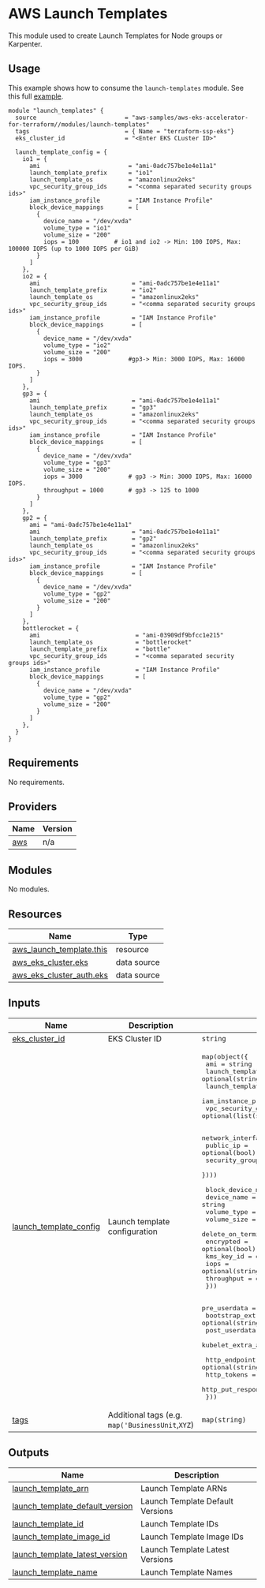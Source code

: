 # AWS Launch Templates
This module used to create Launch Templates for Node groups or Karpenter.

## Usage
This example shows how to consume the `launch-templates` module. See this full [example](examples/karpenter/main.tf).

```hcl
module "launch_templates" {
  source                         = "aws-samples/aws-eks-accelerator-for-terraform//modules/launch-templates"
  tags                           = { Name = "terraform-ssp-eks"}
  eks_cluster_id                 = "<Enter EKS CLuster ID>"

  launch_template_config = {
    io1 = {
      ami                         = "ami-0adc757be1e4e11a1"
      launch_template_prefix      = "io1"
      launch_template_os          = "amazonlinux2eks"
      vpc_security_group_ids      = "<comma separated security groups ids>"
      iam_instance_profile        = "IAM Instance Profile"
      block_device_mappings       = [
        {
          device_name = "/dev/xvda"
          volume_type = "io1"
          volume_size = "200"
          iops = 100          # io1 and io2 -> Min: 100 IOPS, Max: 100000 IOPS (up to 1000 IOPS per GiB)
        }
      ]
    },
    io2 = {
      ami                          = "ami-0adc757be1e4e11a1"
      launch_template_prefix       = "io2"
      launch_template_os           = "amazonlinux2eks"
      vpc_security_group_ids       = "<comma separated security groups ids>"
      iam_instance_profile         = "IAM Instance Profile"
      block_device_mappings        = [
        {
          device_name = "/dev/xvda"
          volume_type = "io2"
          volume_size = "200"
          iops = 3000             #gp3-> Min: 3000 IOPS, Max: 16000 IOPS.
        }
      ]
    },
    gp3 = {
      ami                          = "ami-0adc757be1e4e11a1"
      launch_template_prefix       = "gp3"
      launch_template_os           = "amazonlinux2eks"
      vpc_security_group_ids       = "<comma separated security groups ids>"
      iam_instance_profile         = "IAM Instance Profile"
      block_device_mappings        = [
        {
          device_name = "/dev/xvda"
          volume_type = "gp3"
          volume_size = "200"
          iops = 3000             # gp3 -> Min: 3000 IOPS, Max: 16000 IOPS.
          throughput = 1000       # gp3 -> 125 to 1000
        }
      ]
    },
    gp2 = {
      ami = "ami-0adc757be1e4e11a1"
      ami                          = "ami-0adc757be1e4e11a1"
      launch_template_prefix       = "gp2"
      launch_template_os           = "amazonlinux2eks"
      vpc_security_group_ids       = "<comma separated security groups ids>"
      iam_instance_profile         = "IAM Instance Profile"
      block_device_mappings        = [
        {
          device_name = "/dev/xvda"
          volume_type = "gp2"
          volume_size = "200"
        }
      ]
    },
    bottlerocket = {
      ami                           = "ami-03909df9bfcc1e215"
      launch_template_os            = "bottlerocket"
      launch_template_prefix        = "bottle"
      vpc_security_group_ids        = "<comma separated security groups ids>"
      iam_instance_profile          = "IAM Instance Profile"
      block_device_mappings         = [
        {
          device_name = "/dev/xvda"
          volume_type = "gp2"
          volume_size = "200"
        }
      ]
    },
  }
}
```


<!--- BEGIN_TF_DOCS --->
## Requirements

No requirements.

## Providers

| Name | Version |
|------|---------|
| <a name="provider_aws"></a> [aws](#provider\_aws) | n/a |

## Modules

No modules.

## Resources

| Name | Type |
|------|------|
| [aws_launch_template.this](https://registry.terraform.io/providers/hashicorp/aws/latest/docs/resources/launch_template) | resource |
| [aws_eks_cluster.eks](https://registry.terraform.io/providers/hashicorp/aws/latest/docs/data-sources/eks_cluster) | data source |
| [aws_eks_cluster_auth.eks](https://registry.terraform.io/providers/hashicorp/aws/latest/docs/data-sources/eks_cluster_auth) | data source |

## Inputs

| Name | Description | Type | Default | Required |
|------|-------------|------|---------|:--------:|
| <a name="input_eks_cluster_id"></a> [eks\_cluster\_id](#input\_eks\_cluster\_id) | EKS Cluster ID | `string` | n/a | yes |
| <a name="input_launch_template_config"></a> [launch\_template\_config](#input\_launch\_template\_config) | Launch template configuration | <pre>map(object({<br>    ami                    = string<br>    launch_template_os     = optional(string)<br>    launch_template_prefix = string<br>    iam_instance_profile   = optional(string)<br>    vpc_security_group_ids = optional(list(string)) # conflicts with network_interfaces<br><br>    network_interfaces = optional(list(object({<br>      public_ip       = optional(bool)<br>      security_groups = optional(list(string))<br>    })))<br><br>    block_device_mappings = list(object({<br>      device_name           = string<br>      volume_type           = string<br>      volume_size           = string<br>      delete_on_termination = optional(bool)<br>      encrypted             = optional(bool)<br>      kms_key_id            = optional(string)<br>      iops                  = optional(string)<br>      throughput            = optional(string)<br>    }))<br><br>    pre_userdata         = optional(string)<br>    bootstrap_extra_args = optional(string)<br>    post_userdata        = optional(string)<br>    kubelet_extra_args   = optional(string)<br><br>    http_endpoint               = optional(string)<br>    http_tokens                 = optional(string)<br>    http_put_response_hop_limit = optional(number)<br>  }))</pre> | n/a | yes |
| <a name="input_tags"></a> [tags](#input\_tags) | Additional tags (e.g. `map('BusinessUnit`,`XYZ`) | `map(string)` | `{}` | no |

## Outputs

| Name | Description |
|------|-------------|
| <a name="output_launch_template_arn"></a> [launch\_template\_arn](#output\_launch\_template\_arn) | Launch Template ARNs |
| <a name="output_launch_template_default_version"></a> [launch\_template\_default_version](#output\_launch\_template\_default\_version) | Launch Template Default Versions |
| <a name="output_launch_template_id"></a> [launch\_template\_id](#output\_launch\_template\_id) | Launch Template IDs |
| <a name="output_launch_template_image_id"></a> [launch\_template\_image\_id](#output\_launch\_template\_image\_id) | Launch Template Image IDs |
| <a name="output_launch_template_latest_version"></a> [launch\_template\_latest_version](#output\_launch\_template\_latest\_version) | Launch Template Latest Versions |
| <a name="output_launch_template_name"></a> [launch\_template\_name](#output\_launch\_template\_name) | Launch Template Names |

<!--- END_TF_DOCS --->
